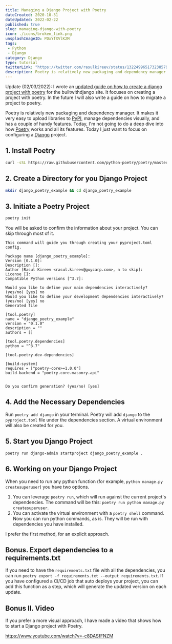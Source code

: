 ```yaml
---
title: Managing a Django Project with Poetry
dateCreated: 2020-10-31
dateUpdated: 2022-02-22
published: true
slug: managing-django-with-poetry
icon: ./icons/broken_link.png
unsplashImageID: PDxYfXVlK2M
tags:
 - Python
 - Django
category: Django
type: tutorial
twitterLink: "https://twitter.com/rasulkireev/status/1322499651732385792"
description: Poetry is relatively new packaging and dependency manager. It makes it very easy to upload libraries to PyPI, manage dependencies visually, and has a couple of handy features. Today, I'm not going to do a deep dive into how Poetry works and all its features. Today I just want to focus on how to configure it for a Django project.
---
```


Update (02/03/2022): I wrote an [updated guide on how to create a django project with poetry](https://builtwithdjango.com/blog/basic-django-setup) for the builtwithdjango site. It focuses on creating a project with poetry. In the future I will also write a guide on how to migrate a project to poetry.

Poetry is relatively new packaging and dependency manager. It makes it very easy to upload libraries to [PyPI](https://pypi.org/), manage dependencies visually, and has a couple of handy features. Today, I'm not going to do a deep dive into how [Poetry](https://python-poetry.org/) works and all its features. Today I just want to focus on configuring a [Django](https://www.djangoproject.com/) project.

## 1. Install Poetry

```bash
curl -sSL https://raw.githubusercontent.com/python-poetry/poetry/master/get-poetry.py | python -
```

## 2. Create a Directory for you Django Project

```bash
mkdir django_poetry_example && cd django_poetry_example
```

## 3. Initiate a Poetry Project

```bash
poetry init
```

You will be asked to confirm the information about your project. You can skip through most of it.

```
This command will guide you through creating your pyproject.toml config.

Package name [django_poetry_example]:
Version [0.1.0]:
Description []:
Author [Rasul Kireev <rasul.kireev@guycarp.com>, n to skip]:
License []:
Compatible Python versions [^3.7]:

Would you like to define your main dependencies interactively? (yes/no) [yes] no
Would you like to define your development dependencies interactively? (yes/no) [yes] no
Generated file

[tool.poetry]
name = "django_poetry_example"
version = "0.1.0"
description = ""
authors = []

[tool.poetry.dependencies]
python = "^3.7"

[tool.poetry.dev-dependencies]

[build-system]
requires = ["poetry-core>=1.0.0"]
build-backend = "poetry.core.masonry.api"


Do you confirm generation? (yes/no) [yes]
```

## 4. Add the Necessary Dependencies

Run `poetry add django` in your terminal. Poetry will add `django` to the `pyproject.toml` file under the dependencies section. A virtual environment will also be created for you.

## 5. Start you Django Project

```
poetry run django-admin startproject django_poetry_example .
```

## 6. Working on your Django Project

When you need to run any python function (for example, `python manage.py createsuperuser`) you have two options.

1. You can leverage `poetry run`, which will run against the current project's dependencies. The command will be this: `poetry run python manage.py createsuperuser`.
2. You can activate the virtual environment with a `poetry shell` command. Now you can run python commands, as is. They will be run with dependencies you have installed.

I prefer the first method, for an explicit approach.

## Bonus. Export dependencies to a requirements.txt

If you need to have the `requirements.txt` file with all the dependencies, you can run `poetry export -f requirements.txt --output requirements.txt`. If you have configured a CI/CD job that auto deploys your project, you can add this function as a step, which will generate the updated version on each update.

## Bonus II. Video

If you prefer a more visual approach, I have made a video that shows how to start a Django project with Poetry.

https://www.youtube.com/watch?v=-c8DASfFNZM
